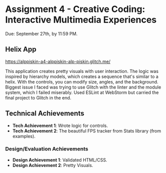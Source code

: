 Assignment 4 - Creative Coding: Interactive Multimedia Experiences
===

Due: September 27th, by 11:59 PM.

## Helix App

https://alppiskin-a4-alppiskin-alp-piskin.glitch.me/

This application creates pretty visuals with user interaction. The logic was inspired by hierarchy models, which creates a sequence that's similar to a helix. With the controls, you can modify size, angles, and the background. Biggest issue I faced was trying to use Glitch with the linter and the module system, which I failed miserably.
Used ESLint at WebStorm but carried the final project to Glitch in the end.

## Technical Achievements
- **Tech Achievement 1**: Wrote logic for controls.
- **Tech Achievement 2**: The beautiful FPS tracker from Stats library (from examples).

### Design/Evaluation Achievements
- **Design Achievement 1**: Validated HTML/CSS.
- **Design Achievement 2**: Pretty Visuals.
